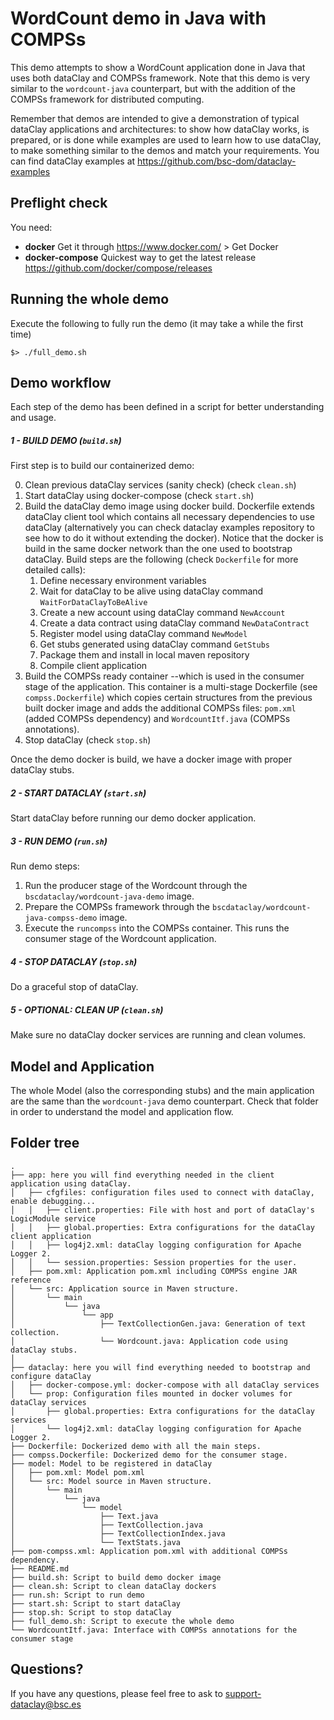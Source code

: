 # WordCount demo in Java with COMPSs

This demo attempts to show a WordCount application done in Java that uses both dataClay
and COMPSs framework. Note that this demo is very similar to the `wordcount-java` counterpart,
but with the addition of the COMPSs framework for distributed computing.

Remember that demos are intended to give a demonstration of typical dataClay applications and architectures: to show how dataClay works, is prepared, or is done while examples are used to learn how to use dataClay, to make something similar to the demos and match your requirements. You can find dataClay examples at https://github.com/bsc-dom/dataclay-examples

## Preflight check

You need:

  - **docker** Get it through https://www.docker.com/ > Get Docker
  - **docker-compose** Quickest way to get the latest release https://github.com/docker/compose/releases
  
## Running the whole demo

Execute the following to fully run the demo (it may take a while the first time) 

``` 
$> ./full_demo.sh
```


## Demo workflow

Each step of the demo has been defined in a script for better understanding and usage.

##### 1 - BUILD DEMO (`build.sh`)

First step is to build our containerized demo:

0. Clean previous dataClay services (sanity check) (check `clean.sh`)
1. Start dataClay using docker-compose (check `start.sh`)
2. Build the dataClay demo image using docker build. Dockerfile extends dataClay client tool which contains all necessary dependencies to use dataClay (alternatively you can check dataclay examples repository to see how to do it without extending the docker). Notice that the docker is build in the same docker network than the one used to bootstrap dataClay. Build steps are the following (check `Dockerfile` for more detailed calls):
   1. Define necessary environment variables 
   2. Wait for dataClay to be alive using dataClay command `WaitForDataClayToBeAlive`
   3. Create a new account using dataClay command `NewAccount`
   4. Create a data contract using dataClay command `NewDataContract`
   5. Register model using dataClay command `NewModel`
   6. Get stubs generated using dataClay command `GetStubs`
   7. Package them and install in local maven repository 
   8. Compile client application 
3. Build the COMPSs ready container --which is used in the consumer stage of the application. This container is a multi-stage Dockerfile (see `compss.Dockerfile`) which copies certain structures from the previous built docker image and adds the additional COMPSs files: `pom.xml` (added COMPSs dependency) and `WordcountItf.java` (COMPSs annotations).
4. Stop dataClay (check `stop.sh`)

Once the demo docker is build, we have a docker image with proper dataClay stubs.
   
##### 2 - START DATACLAY (`start.sh`)

Start dataClay before running our demo docker application. 

##### 3 - RUN DEMO (`run.sh`)

Run demo steps:
1. Run the producer stage of the Wordcount through the `bscdataclay/wordcount-java-demo` image.
2. Prepare the COMPSs framework through the `bscdataclay/wordcount-java-compss-demo` image.
3. Execute the `runcompss` into the COMPSs container. This runs the consumer stage of the Wordcount application.

##### 4 - STOP DATACLAY (`stop.sh`)

Do a graceful stop of dataClay. 

##### 5 - OPTIONAL: CLEAN UP (`clean.sh`)

Make sure no dataClay docker services are running and clean volumes.


## Model and Application

The whole Model (also the corresponding stubs) and the main application are the same
than the `wordcount-java` demo counterpart. Check that folder in order to understand
the model and application flow.

## Folder tree 
```
.
├── app: here you will find everything needed in the client application using dataClay. 
│   ├── cfgfiles: configuration files used to connect with dataClay, enable debugging...
│   │   ├── client.properties: File with host and port of dataClay's LogicModule service
│   │   ├── global.properties: Extra configurations for the dataClay client application
│   │   ├── log4j2.xml: dataClay logging configuration for Apache Logger 2.
│   │   └── session.properties: Session properties for the user.
│   ├── pom.xml: Application pom.xml including COMPSs engine JAR reference
│   └── src: Application source in Maven structure. 
│       └── main
│           └── java
│               └── app
│                   ├── TextCollectionGen.java: Generation of text collection.
│                   └── Wordcount.java: Application code using dataClay stubs. 
│   
├── dataclay: here you will find everything needed to bootstrap and configure dataClay 
│   ├── docker-compose.yml: docker-compose with all dataClay services
│   └── prop: Configuration files mounted in docker volumes for dataClay services
│       ├── global.properties: Extra configurations for the dataClay services
│       └── log4j2.xml: dataClay logging configuration for Apache Logger 2. 
├── Dockerfile: Dockerized demo with all the main steps.
├── compss.Dockerfile: Dockerized demo for the consumer stage.
├── model: Model to be registered in dataClay
│   ├── pom.xml: Model pom.xml
│   └── src: Model source in Maven structure. 
│       └── main
│           └── java
│               └── model
│                   ├── Text.java
│                   ├── TextCollection.java
│                   ├── TextCollectionIndex.java
│                   └── TextStats.java
├── pom-compss.xml: Application pom.xml with additional COMPSs dependency.
├── README.md
├── build.sh: Script to build demo docker image
├── clean.sh: Script to clean dataClay dockers
├── run.sh: Script to run demo
├── start.sh: Script to start dataClay
├── stop.sh: Script to stop dataClay
├── full_demo.sh: Script to execute the whole demo
└── WordcountItf.java: Interface with COMPSs annotations for the consumer stage
```

## Questions? 

If you have any questions, please feel free to ask to support-dataclay@bsc.es
